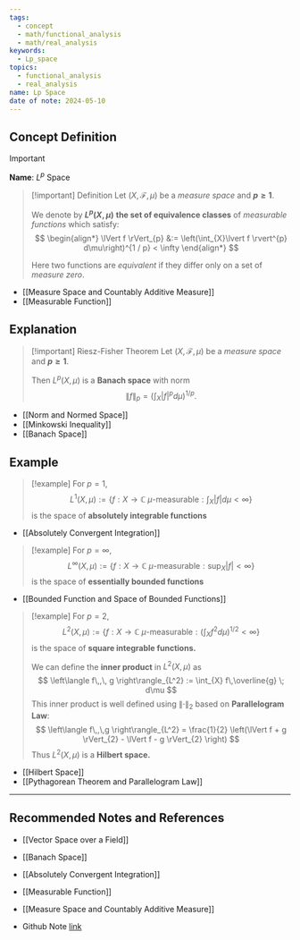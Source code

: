 ```yaml
---
tags:
  - concept
  - math/functional_analysis
  - math/real_analysis
keywords:
  - Lp_space
topics:
  - functional_analysis
  - real_analysis
name: Lp Space
date of note: 2024-05-10
---
```


## Concept Definition

>[!important]
>**Name**:  $L^p$ Space

>[!important] Definition
>Let $(X, \mathscr{F}, \mu)$ be a *measure space* and **$p\ge 1$**. 
>
>We denote by **$L^{p}(X, \mu)$** **the set of equivalence classes** of *measurable functions* which satisfy:
>$$
> \begin{align*}
> \lVert f \rVert_{p} &:= \left(\int_{X}\lvert f \rvert^{p}  d\mu\right)^{1 / p} < \infty
> \end{align*} 
>$$
>
>Here two functions are *equivalent* if they differ only on a set of *measure zero*.

- [[Measure Space and Countably Additive Measure]]
- [[Measurable Function]]



## Explanation

>[!important] Riesz-Fisher Theorem
>Let $(X, \mathscr{F}, \mu)$ be a *measure space* and **$p\ge 1$**. 
>
>Then $L^p(X, \mu)$ is a **Banach space** with norm $$\lVert f \rVert_{p} = \left(\int_{X} |f|^p d\mu \right)^{1 / p}.$$

- [[Norm and Normed Space]]
- [[Minkowski Inequality]]
- [[Banach Space]]


## Example

>[!example]
>For $p=1$, $$L^1(X, \mu) := \left\{ f: X \to \mathbb{C} \text{ $\mu$-measurable}: \int_{X}|f| d\mu < \infty \right\} $$ is the space of **absolutely integrable functions** 

- [[Absolutely Convergent Integration]]

>[!example]
>For $p=\infty$, $$L^{\infty}(X, \mu) := \left\{ f: X \to \mathbb{C} \text{ $\mu$-measurable}: \sup_{X}|f| < \infty \right\} $$ is the space of **essentially bounded functions** 

- [[Bounded Function and Space of Bounded Functions]]

>[!example]
>For $p=2$, $$L^{2}(X, \mu) := \left\{ f: X \to \mathbb{C} \text{ $\mu$-measurable}: \left(\int_{X} f^2 d\mu\right)^{1 / 2} < \infty \right\} $$ is the space of **square integrable functions.**
>
>We can define the **inner product** in $L^2(X, \mu)$ as 
>$$
>\left\langle  f\,,\, g   \right\rangle_{L^2} := \int_{X} f\,\overline{g} \; d\mu
>$$
>This inner product is well defined using $\lVert \cdot \rVert_{2}$ based on **Parallelogram Law**:
>$$
>\left\langle  f\,,\,g    \right\rangle_{L^2} = \frac{1}{2} \left(\lVert f + g \rVert_{2} - \lVert f - g \rVert_{2} \right) 
>$$
>Thus $L^2(X, \mu)$ is a **Hilbert space.**

- [[Hilbert Space]]
- [[Pythagorean Theorem and Parallelogram Law]]






-----------
##  Recommended Notes and References

- [[Vector Space over a Field]]
- [[Banach Space]]

- [[Absolutely Convergent Integration]]
- [[Measurable Function]]
- [[Measure Space and Countably Additive Measure]]


- Github Note [link](https://github.com/TianpeiLuke/SelfStudyNotes/tree/master/self-study/probability_and_measure_theory)